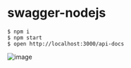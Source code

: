 # swagger-nodejs

```
$ npm i
$ npm start
$ open http://localhost:3000/api-docs
```

![image](https://github.com/allenhwkim/swagger-nodejs/assets/1437734/94067798-fbb2-4bc3-a7c9-d33b807f8838)
